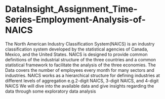 # DataInsight_Assignment_Time-Series-Employment-Analysis-of-NAICS
The North American Industry Classification System(NAICS) is an industry classification system developed by the statistical agencies of Canada, Mexico, and the United States. NAICS is designed to provide common definitions of the industrial structure of the three countries and a common statistical framework to facilitate the analysis of the three economies.
The Data covers the number of employees every month for many sectors and industries. NAICS works as a hierarchical structure for defining industries at different levels of
aggregation e.g.2-digit NAICS, 3-digit NAICS, and 4-digit NAICS
We will dive into the available data and give insights regarding the data through some exploratory data analysis
